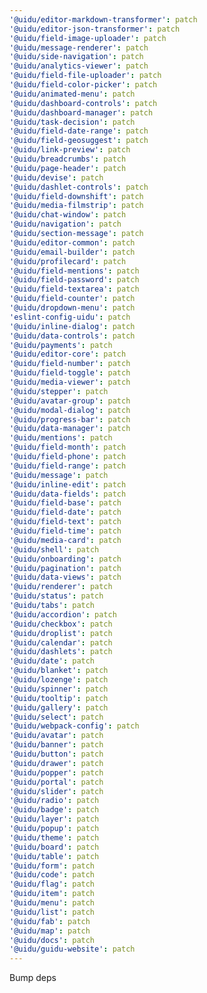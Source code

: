 ```yaml
---
'@uidu/editor-markdown-transformer': patch
'@uidu/editor-json-transformer': patch
'@uidu/field-image-uploader': patch
'@uidu/message-renderer': patch
'@uidu/side-navigation': patch
'@uidu/analytics-viewer': patch
'@uidu/field-file-uploader': patch
'@uidu/field-color-picker': patch
'@uidu/animated-menu': patch
'@uidu/dashboard-controls': patch
'@uidu/dashboard-manager': patch
'@uidu/task-decision': patch
'@uidu/field-date-range': patch
'@uidu/field-geosuggest': patch
'@uidu/link-preview': patch
'@uidu/breadcrumbs': patch
'@uidu/page-header': patch
'@uidu/devise': patch
'@uidu/dashlet-controls': patch
'@uidu/field-downshift': patch
'@uidu/media-filmstrip': patch
'@uidu/chat-window': patch
'@uidu/navigation': patch
'@uidu/section-message': patch
'@uidu/editor-common': patch
'@uidu/email-builder': patch
'@uidu/profilecard': patch
'@uidu/field-mentions': patch
'@uidu/field-password': patch
'@uidu/field-textarea': patch
'@uidu/field-counter': patch
'@uidu/dropdown-menu': patch
'eslint-config-uidu': patch
'@uidu/inline-dialog': patch
'@uidu/data-controls': patch
'@uidu/payments': patch
'@uidu/editor-core': patch
'@uidu/field-number': patch
'@uidu/field-toggle': patch
'@uidu/media-viewer': patch
'@uidu/stepper': patch
'@uidu/avatar-group': patch
'@uidu/modal-dialog': patch
'@uidu/progress-bar': patch
'@uidu/data-manager': patch
'@uidu/mentions': patch
'@uidu/field-month': patch
'@uidu/field-phone': patch
'@uidu/field-range': patch
'@uidu/message': patch
'@uidu/inline-edit': patch
'@uidu/data-fields': patch
'@uidu/field-base': patch
'@uidu/field-date': patch
'@uidu/field-text': patch
'@uidu/field-time': patch
'@uidu/media-card': patch
'@uidu/shell': patch
'@uidu/onboarding': patch
'@uidu/pagination': patch
'@uidu/data-views': patch
'@uidu/renderer': patch
'@uidu/status': patch
'@uidu/tabs': patch
'@uidu/accordion': patch
'@uidu/checkbox': patch
'@uidu/droplist': patch
'@uidu/calendar': patch
'@uidu/dashlets': patch
'@uidu/date': patch
'@uidu/blanket': patch
'@uidu/lozenge': patch
'@uidu/spinner': patch
'@uidu/tooltip': patch
'@uidu/gallery': patch
'@uidu/select': patch
'@uidu/webpack-config': patch
'@uidu/avatar': patch
'@uidu/banner': patch
'@uidu/button': patch
'@uidu/drawer': patch
'@uidu/popper': patch
'@uidu/portal': patch
'@uidu/slider': patch
'@uidu/radio': patch
'@uidu/badge': patch
'@uidu/layer': patch
'@uidu/popup': patch
'@uidu/theme': patch
'@uidu/board': patch
'@uidu/table': patch
'@uidu/form': patch
'@uidu/code': patch
'@uidu/flag': patch
'@uidu/item': patch
'@uidu/menu': patch
'@uidu/list': patch
'@uidu/fab': patch
'@uidu/map': patch
'@uidu/docs': patch
'@uidu/guidu-website': patch
---
```


Bump deps
